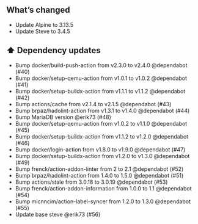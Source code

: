 ## What’s changed

- Update Alpine to 3.13.5
- Update Steve to 3.4.5

## ⬆️ Dependency updates

- Bump docker/build-push-action from v2.3.0 to v2.4.0 @dependabot (#40)
- Bump docker/setup-qemu-action from v1.0.1 to v1.0.2 @dependabot (#41)
- Bump docker/setup-buildx-action from v1.1.1 to v1.1.2 @dependabot (#42)
- Bump actions/cache from v2.1.4 to v2.1.5 @dependabot (#43)
- Bump brpaz/hadolint-action from v1.3.1 to v1.4.0 @dependabot (#44)
- Bump MariaDB version @erik73 (#48)
- Bump docker/setup-qemu-action from v1.0.2 to v1.1.0 @dependabot (#45)
- Bump docker/setup-buildx-action from v1.1.2 to v1.2.0 @dependabot (#46)
- Bump docker/login-action from v1.8.0 to v1.9.0 @dependabot (#47)
- Bump docker/setup-buildx-action from v1.2.0 to v1.3.0 @dependabot (#49)
- Bump frenck/action-addon-linter from 2 to 2.1 @dependabot (#52)
- Bump brpaz/hadolint-action from 1.4.0 to 1.5.0 @dependabot (#51)
- Bump actions/stale from 3.0.18 to 3.0.19 @dependabot (#53)
- Bump frenck/action-addon-information from 1.0.0 to 1.1 @dependabot (#54)
- Bump micnncim/action-label-syncer from 1.2.0 to 1.3.0 @dependabot (#55)
- Update base steve @erik73 (#56)
